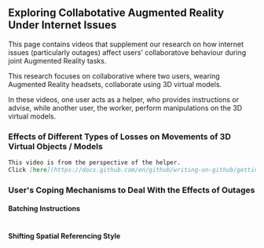 ## Exploring Collabotative Augmented Reality Under Internet Issues

This page contains videos that supplement our research on how internet issues (particularly outages) affect users' collaboratove behaviour during joint Augmented Reality tasks. 

This research focuses on collaborative where two users, wearing Augmented Reality headsets, collaborate using 3D virtual models. 

In these videos, one user acts as a helper, who provides instructions or advise, while another user, the worker, perform manipulations on the 3D virtual models.



<!-- [![Watch the video](https://github.com/ToobaAhsen/Collaborative-AR-Under-Internet-Issues/blob/94d5d1aaa5fc33b1fbc51f5b2ffb142ad45fbb37/TypesOfLosses.mp4) -->
<!-- ({https://drive.google.com/file/d/1q3UlvQ8S4upHuxlPCRMbs9VAy4x8EQYL/view?usp=sharing} "Link Title") -->
<!-- [Link text Here]() -->
### Effects of Different Types of Losses on Movements of 3D Virtual Objects / Models
```markdown
This video is from the perspective of the helper.
Click [here](https://docs.github.com/en/github/writing-on-github/getting-started-with-writing-and-formatting-on-github/basic-writing-and-formatting-syntax#links) for a video example.
```

### User's Coping Mechanisms to Deal With the Effects of Outages  
#### Batching Instructions
```markdown


```

#### Shifting Spatial Referencing Style
```markdown


```

<!-- You can use the [editor on GitHub](https://github.com/ToobaAhsen/Collaborative-AR-Under-Internet-Issues/edit/gh-pages/index.md) to maintain and preview the content for your website in Markdown files. -->

<!-- Whenever you commit to this repository, GitHub Pages will run [Jekyll](https://jekyllrb.com/) to rebuild the pages in your site, from the content in your Markdown files. -->
<!-- 
### Markdown

Markdown is a lightweight and easy-to-use syntax for styling your writing. It includes conventions for

```markdown
Syntax highlighted code block

# Header 1
## Header 2
### Header 3

- Bulleted
- List

1. Numbered
2. List

**Bold** and _Italic_ and `Code` text

[Link](url) and ![Image](src)
```

For more details see [GitHub Flavored Markdown](https://guides.github.com/features/mastering-markdown/).

### Jekyll Themes

Your Pages site will use the layout and styles from the Jekyll theme you have selected in your [repository settings](https://github.com/ToobaAhsen/Collaborative-AR-Under-Internet-Issues/settings/pages). The name of this theme is saved in the Jekyll `_config.yml` configuration file.

### Support or Contact

Having trouble with Pages? Check out our [documentation](https://docs.github.com/categories/github-pages-basics/) or [contact support](https://support.github.com/contact) and we’ll help you sort it out.
 -->
